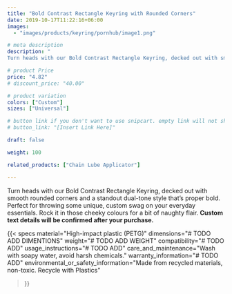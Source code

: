 ```yaml
---
title: "Bold Contrast Rectangle Keyring with Rounded Corners"
date: 2019-10-17T11:22:16+06:00
images:
  - "images/products/keyring/pornhub/image1.png"

# meta description
description: "
Turn heads with our Bold Contrast Rectangle Keyring, decked out with smooth rounded corners and a standout dual-tone style that’s proper bold. Perfect for throwing some unique, custom swag on your everyday essentials. Rock it in those cheeky colours for a bit of naughty flair."

# product Price
price: "4.82"
# discount_price: "40.00"

# product variation
colors: ["Custom"]
sizes: ["Universal"]

# button link if you don't want to use snipcart. empty link will not show button
# button_link: "[Insert Link Here]"

draft: false

weight: 100

related_products: ["Chain Lube Applicator"]

---
```


Turn heads with our Bold Contrast Rectangle Keyring, decked out with smooth rounded corners and a standout dual-tone style that’s proper bold. Perfect for throwing some unique, custom swag on your everyday essentials. Rock it in those cheeky colours for a bit of naughty flair. **Custom text details will be confirmed after your purchase.**

{{< specs
    material="High-impact plastic (PETG)"
    dimensions="# TODO ADD DIMENTIONS"
    weight="# TODO ADD WEIGHT"
    compatibility="# TODO ADD"
    usage_instructions="# TODO ADD"
    care_and_maintenance="Wash with soapy water, avoid harsh chemicals."
    warranty_information="# TODO ADD"
    environmental_or_safety_information="Made from recycled materials, non-toxic. Recycle with Plastics"
>}}

